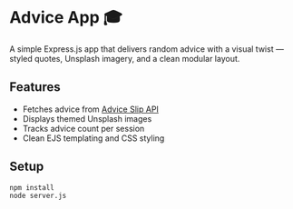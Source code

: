 # Advice App 🎓

A simple Express.js app that delivers random advice with a visual twist — styled quotes, Unsplash imagery, and a clean modular layout.

## Features
- Fetches advice from [Advice Slip API]("https://api.adviceslip.com/advice")
- Displays themed Unsplash images
- Tracks advice count per session
- Clean EJS templating and CSS styling

## Setup
```bash
npm install
node server.js
